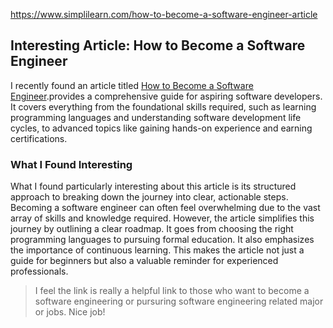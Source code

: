 https://www.simplilearn.com/how-to-become-a-software-engineer-article

## Interesting Article: How to Become a Software Engineer

I recently found an article titled [How to Become a Software Engineer](https://www.simplilearn.com/how-to-become-a-software-engineer-article).provides a comprehensive guide for aspiring software developers. It covers everything from the foundational skills required, such as learning programming languages and understanding software development life cycles, to advanced topics like gaining hands-on experience and earning certifications.

### What I Found Interesting

What I found particularly interesting about this article is its structured approach to breaking down the journey into clear, actionable steps. Becoming a software engineer can often feel overwhelming due to the vast array of skills and knowledge required. However, the article simplifies this journey by outlining a clear roadmap. It goes from choosing the right programming languages to pursuing formal education. It also emphasizes the importance of continuous learning. This makes the article not just a guide for beginners but also a valuable reminder for experienced professionals.

> I feel the link is really a helpful link to those who want to become a software engineering or pursuring software engineering related major or jobs. Nice job!